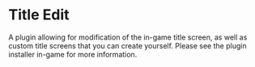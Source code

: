 # Title Edit
A plugin allowing for modification of the in-game title screen, as well as custom title screens that you can create yourself. Please see the plugin installer in-game for more information.
